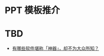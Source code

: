 ﻿# PPT 模板推介

# TBD

- [有哪些软件堪称「神器」，却不为大众所知？](https://www.zhihu.com/question/36546814/answer/80647839)
